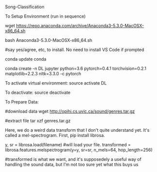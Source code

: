 #
Song-Classification

To Setup Environment (run in sequence)

wget https://repo.anaconda.com/archive/Anaconda3-5.3.0-MacOSX-x86_64.sh

bash Anaconda3-5.3.0-MacOSX-x86_64.sh

#say yes/agree, etc, to install. No need to install VS Code if prompted

conda update conda

conda create -n DL jupyter python=3.6 pytorch=0.4.1 torchvision=0.2.1 matplotlib=2.2.3 nltk=3.3.0 -c pytorch

To activate virtual environment:
source activate DL

To deactivate:
source deactivate


To Prepare Data:

#download data
wget http://opihi.cs.uvic.ca/sound/genres.tar.gz

#extract file
tar xzf genres.tar.gz

Here, we do a weird data transform that I don't quite understand yet. It's called a mel-spectrogram.
First, pip install librosa.

y, sr = librosa.load(filename) #will load your file.
transformed = librosa.features.melspectrogram(y=y, sr=sr, n_mels=64, hop_length=256)

#transformed is what we want, and it's supposedely a useful way of handling the sound data, but I'm not too sure yet what this buys us